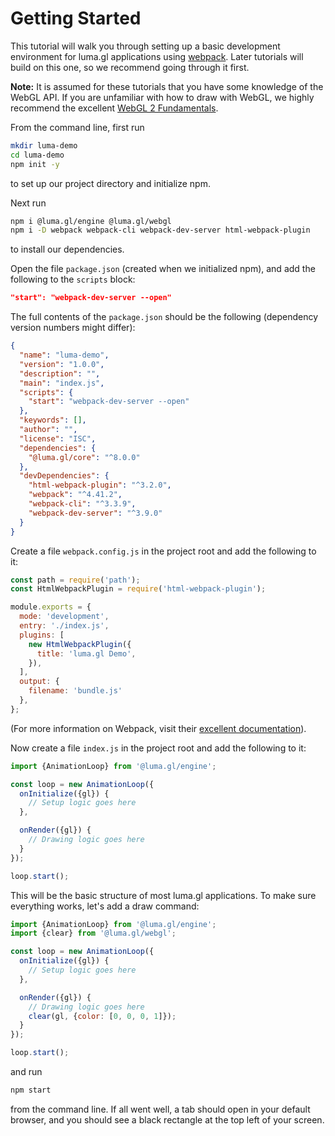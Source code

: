# Getting Started

This tutorial will walk you through setting up a basic development environment for luma.gl applications using [webpack](https://webpack.js.org). Later tutorials will build on this one, so we recommend going through it first.

**Note:** It is assumed for these tutorials that you have some knowledge of the WebGL API. If you are unfamiliar with how to draw with WebGL, we highly recommend the excellent [WebGL 2 Fundamentals](https://webgl2fundamentals.org/).

From the command line, first run
```bash
mkdir luma-demo
cd luma-demo
npm init -y
```
to set up our project directory and initialize npm.


Next run
```bash
npm i @luma.gl/engine @luma.gl/webgl
npm i -D webpack webpack-cli webpack-dev-server html-webpack-plugin
```
to install our dependencies.

Open the file `package.json` (created when we initialized npm), and add the following to the `scripts` block:
```json
"start": "webpack-dev-server --open"
```

The full contents of the `package.json` should be the following (dependency version numbers might differ):

```json
{
  "name": "luma-demo",
  "version": "1.0.0",
  "description": "",
  "main": "index.js",
  "scripts": {
    "start": "webpack-dev-server --open"
  },
  "keywords": [],
  "author": "",
  "license": "ISC",
  "dependencies": {
    "@luma.gl/core": "^8.0.0"
  },
  "devDependencies": {
    "html-webpack-plugin": "^3.2.0",
    "webpack": "^4.41.2",
    "webpack-cli": "^3.3.9",
    "webpack-dev-server": "^3.9.0"
  }
}
```

Create a file `webpack.config.js` in the project root and add the following to it:
```js
const path = require('path');
const HtmlWebpackPlugin = require('html-webpack-plugin');

module.exports = {
  mode: 'development',
  entry: './index.js',
  plugins: [
    new HtmlWebpackPlugin({
      title: 'luma.gl Demo',
    }),
  ],
  output: {
    filename: 'bundle.js'
  },
};
```
(For more information on Webpack, visit their [excellent documentation](https://webpack.js.org/guides/getting-started/)).

Now create a file `index.js` in the project root and add the following to it:
```js
import {AnimationLoop} from '@luma.gl/engine';

const loop = new AnimationLoop({
  onInitialize({gl}) {
    // Setup logic goes here
  },

  onRender({gl}) {
    // Drawing logic goes here
  }
});

loop.start();

```

This will be the basic structure of most luma.gl applications. To make sure everything works, let's add a draw command:
```js
import {AnimationLoop} from '@luma.gl/engine';
import {clear} from '@luma.gl/webgl';

const loop = new AnimationLoop({
  onInitialize({gl}) {
    // Setup logic goes here
  },

  onRender({gl}) {
    // Drawing logic goes here
    clear(gl, {color: [0, 0, 0, 1]});
  }
});

loop.start();
```
and run
```bash
npm start
```
from the command line. If all went well, a tab should open in your default browser, and you should see a black rectangle at the top left of your screen.
